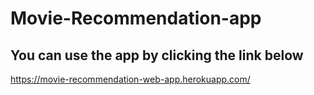 # Movie-Recommendation-app

## You can use the app by clicking the link below
https://movie-recommendation-web-app.herokuapp.com/
